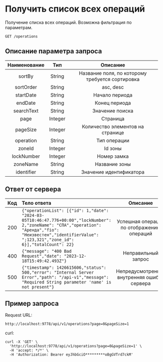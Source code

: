 # Получить список всех операций
Получение списка всех операций. Возможна фильтрация по параметрам.
```
GET /operations
```
## Описание параметра запроса
| Наименование |   Тип   |                    Описание                     |
|:------------:|:-------:|:-----------------------------------------------:|
|    sortBy    | String  | Название поля, по которому требуется сортировка |
|  sortOrder   | String  |                    asc, desc                    |
|  startDate   | String  |                 Начало периода                  |
|   endDate    | String  |                  Конец периода                  |
|  searchText  | String  |                 Значение поиска                 |
|     page     | Integer |                    Страница                     |
|   pageSize   | Integer |        Количество элементов на странице         |
|  operation   | String |                  Тип операции                   |
|    zoneId    | Integer |                     Id зоны                     |
|  lockNumber  | Integer |                   Номер замка                   |
|   zoneName   | String  |                  Название зоны                  |
| identifier   | String  |             Значение идентификатора             |

## Ответ от сервера
| Код | Тело ответа                                                                                                                                                                                                                                                                                                                                                                                                                                                                                                                                                                                                                                                                                                                                                                                                                                                                                                                                                                                                                                                                                                           |                  Описание                   |
|:---:|:----------------------------------------------------------------------------------------------------------------------------------------------------------------------------------------------------------------------------------------------------------------------------------------------------------------------------------------------------------------------------------------------------------------------------------------------------------------------------------------------------------------------------------------------------------------------------------------------------------------------------------------------------------------------------------------------------------------------------------------------------------------------------------------------------------------------------------------------------------------------------------------------------------------------------------------------------------------------------------------------------------------------------------------------------------------------------------------------------------------------|:-------------------------------------------:|
| 200 | ```{"operationList": [{"id": 1,"date": "2024-03-05T10:46:47.776+00:00","lockNumber": 2,"zoneName": "СПА","operation": "Аренда","fio": "Неизвестен","identifierValue": ";123,321","zone_id": 6}],"totalCount": 22}```   |  Успешная операция по отображению операций  |
| 400 | ```{"message": "400 Bad Request","date": "2023-12-18T15:49:42.493Z"}```                                                                                                                                                                                                                                                                                                                                                                                                                                                                                                                                                                                                                                                                                                                                                                                                                                                                                                                                                                                                                                               |             Неправильный запрос             |
| 500 | ```{"timestamp": 1426615606,"status": 500,"error": "Internal Server Error","path": "/api-v1","message": "Required String parameter 'name' is not present"}```                                                                                                                                                                                                                                                                                                                                                                                                                                                                                                                                                                                                                                                                                                                                                                                                                                                                                                                                                         | Непредусмотренная внутренняя ошибка сервера |
## Пример запроса
Request URL:
```
http://localhost:9778/api/v1/operations?page=0&pageSize=1
```
curl:
```
curl -X 'GET' \
  'http://localhost:9778/api/v1/operations?page=0&pageSize=1' \
  -H 'accept: */*' \
  -H 'Authorization: Bearer eyJhbGciO*********oBgGVTrd7ckM'
```